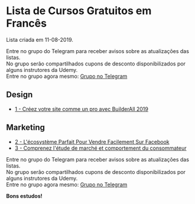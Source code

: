 # Lista de Cursos Gratuitos em Francês

Lista criada em 11-08-2019.

Entre no grupo do Telegram para receber avisos sobre as atualizações das listas.  
No grupo serão compartilhados cupons de desconto disponibilizados por alguns instrutores da Udemy.  
Entre no grupo agora mesmo: [Grupo no Telegram](http://bit.ly/2UvKbVX)


## Design
 - [ 1 - Créez votre site comme un pro avec BuilderAll 2019](https://www.udemy.com/creez-votre-site-comme-un-pro-avec-builderall-2019/?deal_code=UDEAFFFDB819&ranMID=39197&ranEAID=FYTGsFWqJEA&ranSiteID=FYTGsFWqJEA-8CPJOQ.SQ47yo.gt9Jf6_g&LSNPUBID=FYTGsFWqJEA)


## Marketing
 - [ 2 - L'écosystème Parfait Pour Vendre Facilement Sur Facebook](https://www.udemy.com/lecosysteme-parfait-pour-vendre-facilement-sur-facebook/?deal_code=UDEAFFFDB819&ranMID=39197&ranEAID=FYTGsFWqJEA&ranSiteID=FYTGsFWqJEA-8CPJOQ.SQ47yo.gt9Jf6_g&LSNPUBID=FYTGsFWqJEA)
 - [ 3 - Comprenez l'étude de marché et comportement du consommateur](https://www.udemy.com/comprenez-letude-de-marche-et-comportement-du-consommateur/?deal_code=UDEAFFFDB819&ranMID=39197&ranEAID=FYTGsFWqJEA&ranSiteID=FYTGsFWqJEA-8CPJOQ.SQ47yo.gt9Jf6_g&LSNPUBID=FYTGsFWqJEA)


Entre no grupo do Telegram para receber avisos sobre as atualizações das listas.  
No grupo serão compartilhados cupons de desconto disponibilizados por alguns instrutores da Udemy.  
Entre no grupo agora mesmo: [Grupo no Telegram](http://bit.ly/2UvKbVX)


**Bons estudos!**
